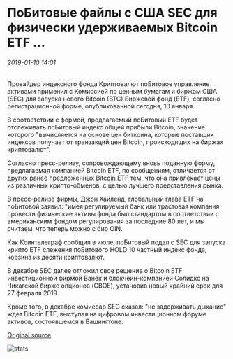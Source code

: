 # ПоБитовые файлы с США SEC для физически удерживаемых Bitcoin ETF ...

###### 2019-01-10 14:01

Провайдер индексного фонда Криптовалют поБитовое управление активами применил с Комиссией по ценным бумагам и биржам США (SEC) для запуска нового Bitcoin (BTC) Биржевой фонд (ETF), согласно регистрационной форме, опубликованной сегодня, 10 января.

В соответствии с формой, предлагаемый поБитовый ETF будет отслеживать поБитовый индекс общей прибыли Bitcoin, значение которого "вычисляется на основе цен биткоина, которые поставщик индексов получает от транзакций цен Bitcoin, происходящих на биржах криптовалют".

Согласно пресс-релизу, сопровождающему вновь поданную форму, предлагаемая компанией Bitcoin ETF, по сообщениям, отличается от других ранее предложенных Bitcoin ETF тем, что она привлекает цены из различных крипто-обменов, с целью лучшего представления рынка.

В пресс-релизе фирмы, Джон Хайленд, глобальный глава ETF на поБитовой заявил: "имея регулируемый банк или трастовая компания провести физические активы фонда был стандартом в соответствии с американским фондом регулирования за последние 80 лет, и мы считаем, что теперь можно с био OIN.

Как Коинтелеграф сообщил в июле, поБитовый подал с SEC для запуска крипто ETF слежения поБитового HOLD 10 частный индекс фонда, корзина из десяти криптовалют.

В декабре SEC далее отложил свое решение о Bitcoin ETF инвестиционной фирмой Ванек и блокчейн-компанией Солидкс на Чикагской бирже опционов (CBOE), установив новый крайний срок для 27 февраля 2019.

Кроме того, в декабре комиссар SEC сказал: "не задерживать дыхание" ждет Bitcoin ETF, выступая на цифровом инвестиционном форуме активов, состоявшемся в Вашингтоне.

[Original source](https://cointelegraph.com/news/bitwise-files-with-the-us-sec-for-a-physically-held-bitcoin-etf)

![stats](https://c.statcounter.com/11760860/0/a89fa40b/1/ "stats")
